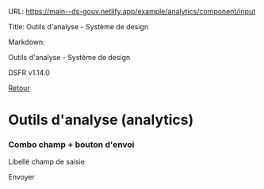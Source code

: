 URL:
https://main--ds-gouv.netlify.app/example/analytics/component/input

Title:
Outils d'analyse - Système de design

Markdown:

Outils d'analyse - Système de design


DSFR v1.14.0


[Retour](../)


# Outils d'analyse (analytics)


### Combo champ + bouton d'envoi


Libellé champ de saisie


Envoyer
